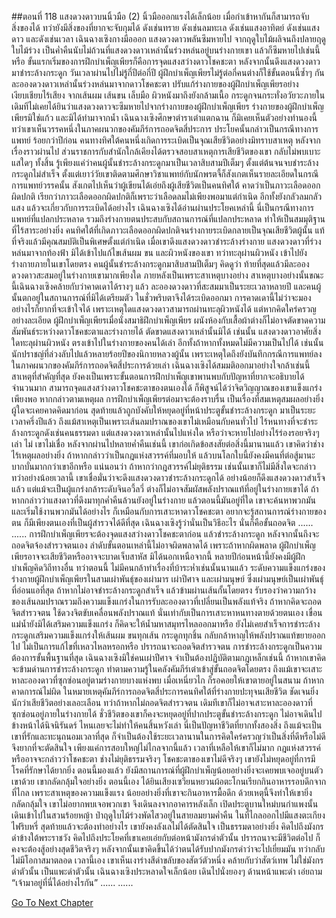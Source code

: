 ##ตอนที่ 118 แสงดวงดาวบนนิ้วมือ (2)
นิ้วมือออกแรงได้เล็กน้อย เมื่อกำเข้าหากันก็สามารถจับสิ่งของได้ ทว่ายังมีสิ่งของที่ยากจะจับกุมได้ ดังเช่นทราย ดังเช่นลมทะเล ดังเช่นแสงอาทิตย์ ดังเช่นแสงดาว และดังเช่นเวลา
เฉินฉางเซิงกางมือออก แสงดวงดาวพลันซึมหายไป
จากฤดูใบไม้ผลิจนถึงปลายฤดูใบไม้ร่วง เป็นค่ำคืนนับไม่ถ้วนที่แสงดวงดาวเหล่านั้นร่วงหล่นอยู่บนร่างกายเขา แล้วก็ซึมหายไปเช่นนี้หรือ
ขั้นแรกเริ่มของการฝึกบำเพ็ญเพียรก็คือการจุดแสงสว่างดาวโชคชะตา หลังจากนั้นดึงแสงดวงดาวมาชำระล้างกระดูก วันเวลาผ่านไปไม่รู้กี่ปีต่อกี่ปี ผู้ฝึกบำเพ็ญเพียรไม่รู้ต่อกี่คนต่างก็ใช้ขั้นตอนนี้ซ้ำๆ กัน ละอองดวงดาวเหล่านั้นร่วงหล่นมาจากดาวโชคชะตา ปรับแก้ร่างกายของผู้ฝึกบำเพ็ญเพียรอย่างเงียบเชียบไร้เสียง จากเส้นผม เส้นขน เล็บมือ ผิวหนังมาถึงยังกล้ามเนื้อ กระดูกจนกระทั่งอวัยวะภายใน เดิมทีไม่เคยได้ยินว่าแสงดวงดาวจะซึมหายไปจากร่างกายของผู้ฝึกบำเพ็ญเพียร
ร่างกายของผู้ฝึกบำเพ็ญเพียรมิใช่แก้ว และมิได้ทำมาจากน้ำ
เฉินฉางเซิงศึกษาตำราเต๋าแตกฉาน ก็มิเคยเห็นตัวอย่างทำนองนี้ ทว่าเขาเห็นวรรคหนึ่งในภาคผนวกของคัมภีร์การถอดจิตสี่ประการ ประโยคนั้นกล่าวเป็นกรณีทางการแพทย์ ร้อยกว่าปีก่อน คนทางทิศใต้คนหนึ่งเกิดการระเบิดเป็นจุณเสียชีวิตอย่างมิทราบสาเหตุ หลังจากเรื่องราวผ่านไป ส่วนราชการกับสำนักใกล้เคียงได้ตรวจสอบสาเหตุการเสียชีวิตของเขา กลับไม่พบเบาะแสใดๆ ทั้งสิ้น รู้เพียงแค่ว่าคนผู้นั้นชำระล้างกระดูกมาเป็นเวลาสิบสามปีเต็มๆ ตั้งแต่ต้นจนจบชำระล้างกระดูกไม่สำเร็จ
ตั้งแต่เยาว์วัยเขาติดตามศึกษาวิชาแพทย์กับนักพรตจี้ก็สังเกตเห็นรายละเอียดในกรณีการแพทย์วรรคนั้น สังเกตไปเห็นว่าผู้เขียนได้เอ่ยถึงผู้เสียชีวิตเป็นคนทิศใต้ คาดว่าเป็นภาวะเลือดออกผิดปกติ
เรียกว่าภาวะเลือดออกผิดปกติก็เพราะว่าเลือดลมไม่เพียงพอมาแต่กำเนิด อีกทั้งยังกลัวลมกลัวแสง แล้วจะเกี่ยวกับการระเบิดได้อย่างไร
เฉินฉางเซิงได้อ่านผ่านประโยคเหล่านี้ นี่เป็นกรณีทางการแพทย์ที่แปลกประหลาด รวมถึงร่างกายตนประสบกับสถานการณ์ที่แปลกประหลาด ทำให้เป็นสมมุติฐานที่ไร้สาระอย่างยิ่ง
คนทิศใต้ที่เกิดภาวะเลือดออกผิดปกติจนร่างกายระเบิดกลายเป็นจุณเสียชีวิตผู้นั้น แท้ที่จริงแล้วมีคุณสมบัติเป็นพิเศษตั้งแต่กำเนิด เมื่อเขาดึงแสงดวงดาวชำระล้างร่างกาย แสงดวงดาวที่ร่วงหล่นมาจากท้องฟ้า มิได้เข้าไปแก้ไขเส้นผม ขน และผิวหนังของเขา ทว่าทะลุผ่านผิวหนัง เข้าไปยังร่างกายภายในเขาโดยตรง
คนผู้นั้นชำระล้างกระดูกมาสิบสามปีเต็มๆ คิดดูว่า ท้ายที่สุดแล้วมีละอองดวงดาวสะสมอยู่ในร่างกายเขามากเพียงใด ภายหลังเป็นเพราะสาเหตุบางอย่าง สาเหตุบางอย่างนั้นขณะนี้เฉินฉางเซิงคล้ายกับว่าคาดเดาได้รางๆ แล้ว ละอองดวงดาวที่สะสมมาเป็นระยะเวลาหลายปี และคนผู้นั้นตกอยู่ในสถานการณ์ที่มิได้เตรียมตัว ในชั่วพริบตาจึงได้ระเบิดออกมา
การคาดเดานี้ไม่ว่าจะมองอย่างไรก็ยากที่จะเข้าใจได้ เพราะเหตุใดแสงดวงดาวสามารถผ่านทะลุผิวหนังได้ แต่หากคิดใคร่ครวญอย่างละเอียด ผู้ฝึกบำเพ็ญเพียรเมื่อนั่งสมาธิฝึกบำเพ็ญเพียร ผนังห้องกับเสื้อผ้าต่างก็ไม่อาจตัดขาดความสัมพันธ์ระหว่างดาวโชคชะตาและร่างกายได้ ตัดขาดแสงดาวเหล่านั้นมิได้ เช่นนั้น แสงดวงดาวอาศัยสิ่งใดทะลุผ่านผิวหนัง ตรงเข้าไปในร่างกายของคนได้เล่า
อีกทั้งถ้าหากทั้งหมดไม่มีความเป็นไปได้ เช่นนั้นนักปราชญ์ที่ล่วงลับไปแล้วหลายร้อยปีของนิกายหลวงผู้นั้น เพราะเหตุใดถึงยังบันทึกกรณีการแพทย์ลงในภาคผนวกของคัมภีร์การถอดจิตสี่ประการด้วยเล่า
เฉินฉางเซิงได้สมมติออกมาอย่างใจกล้าเช่นนี้ สาเหตุที่สำคัญที่สุด ยังคงเป็นเพราะขั้นตอนการฝึกบำเพ็ญเขาพานพบกับปัญหาที่ยากจะอธิบายได้จำนวนมาก สามารถจุดแสงสว่างดาวโชคชะตาของตนเองได้ ก็พิสูจน์ได้ว่าจิตวิญญาณของเขาแข็งแกร่งเพียงพอ หากกล่าวตามเหตุผล การฝึกบำเพ็ญเพียรต่อมาจะต้องราบรื่น เป็นเรื่องที่สมเหตุสมผลอย่างยิ่ง ผู้ใดจะเคยคาดคิดมาก่อน สุดท้ายแล้วถูกบังคับให้หยุดอยู่ที่หน้าประตูขั้นชำระล้างกระดูก มาเป็นระยะเวลาครึ่งปีแล้ว
ถึงแม้สาเหตุเป็นเพราะเส้นลมปราณของเขาไม่เหมือนกับคนทั่วไป ไร้หนทางที่จะชำระล้างกระดูกดังเช่นคนธรรมดา แต่แสงดวงดาวเหล่านั้นไปแห่งใด หรือว่าจะหายไปอย่างไร้ร่องรอยจริงๆ เล่า
ไม่ เขาไม่เชื่อ หลังจากผ่านไปหลายค่ำคืนเช่นนี้ เขาก่อเกิดข้อสงสัยต่อสิ่งนี้มานานแล้ว เขาคิดว่าช่างไร้เหตุผลอย่างยิ่ง ถ้าหากกล่าวว่าเป็นกฎแห่งสวรรค์ที่มอบให้ แล้วบนโลกใบนี้ยังคงมีคนที่ต่อสู้มานะบากบั่นมากกว่าเขาอีกหรือ แน่นอนว่า ถ้าหากว่ากฎสวรรค์ไม่ยุติธรรม เช่นนั้นเขาก็ไม่มีสิ่งใดจะกล่าว ทว่าอย่างน้อยเวลานี้ เขาเชื่อมั่นว่าจะดึงแสงดวงดาวชำระล้างกระดูกได้ อย่างน้อยก็ดึงแสงดวงดาวสำเร็จแล้ว
แต่แม้จะเป็นผู้แกร่งกล้าระดับจินอวี้ลวี่ ต่างก็ไม่อาจสัมผัสพลังปราณแท้ที่อยู่ในร่างกายเขาได้ ถ้าหากกล่าวว่าแสงดาวที่ดึงมาทุกค่ำคืนล้วนยังอยู่ในร่างกาย แล้วตอนนี้มันอยู่ที่ใด เขาจะค้นหาพวกมันและเริ่มใช้งานพวกมันได้อย่างไร
ก็เหมือนกับการเสาะหาดาวโชคชะตา อยากจะรู้สถานการณ์ร่างกายของตน ก็มีเพียงตนเองที่เป็นผู้สำรวจได้ดีที่สุด
เฉินฉางเซิงรู้ว่านั่นเป็นวิธีอะไร
นั่นก็คือขั้นถอดจิต
......
......
การฝึกบำเพ็ญเพียรจะต้องจุดแสงสว่างดาวโชคชะตาก่อน แล้วชำระล้างกระดูก หลังจากนั้นถึงจะถอดจิตจ้องสำรวจตนเอง ลำดับขั้นตอนเหล่านี้ไม่อาจผิดพลาดได้ เพราะถ้าหากผิดพลาด ผู้ฝึกบำเพ็ญเพียรอาจจะเสียชีวิตหรืออาจจะบาดเจ็บสาหัส มิได้นอกเหนือจากนี้ หลายปีก่อนหน้านี้ยังคงมีผู้ฝึกบำเพ็ญคิดวิถีทางอื่น ทว่าตอนนี้ ไม่มีคนกล้าทำเรื่องที่บ้าระห่ำเช่นนั้นนานแล้ว
ระดับความแข็งแกร่งของร่างกายผู้ฝึกบำเพ็ญเพียรในสามเผ่าพันธุ์ของเผ่ามาร เผ่าปีศาจ และเผ่ามนุษย์ ซึ่งเผ่ามนุษย์เป็นเผ่าพันธุ์ที่อ่อนแอที่สุด ถ้าหากไม่อาจชำระล้างกระดูกสำเร็จ แล้วข้ามผ่านเส้นกั้นโดยตรง รับรองว่าความกว้างของเส้นลมปราณรวมถึงความแข็งแกร่งในการรับละอองดาวที่เปลี่ยนเป็นพลังแท้จริง ถ้าหากคิดจะถอดจิตสำรวจตน ใช้ดวงจิตขับเคลื่อนพลังปราณแท้ นั่นเท่ากับเป็นการเสาะหาหนทางตายด้วยตนเอง
เขื่อนแม่น้ำยังมิได้เสริมความแข็งแกร่ง ก็คิดจะให้น้ำมหาสมุทรไหลออกมาหรือ
ยังไม่เคยสำเร็จการชำระล้างกระดูกเสริมความแข็งแกร่งให้เส้นผม ขนทุกเส้น กระดูกทุกชิ้น กลับกล้าหาญให้พลังปราณแท้ขยายออกไป ไม่เป็นการแก้ไขที่เหลวไหลหรอกหรือ
ปรารถนาจะถอดจิตสำรวจตน การชำระล้างกระดูกเป็นความต้องการขั้นพื้นฐานที่สุด เฉินฉางเซิงมิใช่คนเผ่าปีศาจ จำเป็นต้องปฏิบัติตามกฎเหล็กเช่นนี้ ถ้าหากเขาคิดจะข้ามด่านการชำระล้างกระดูก ทำตามความรู้ในคลังคัมภีร์เต๋าเข้าสู่ขั้นถอดจิตโดยตรง ถึงแม้เขาจะเสาะหาละอองดาวที่ซุกซ่อนอยู่ตามร่างกายบางแห่งพบ เมื่อเหนี่ยวไก ก็รอคอยให้เขาตายอยู่ในสนาม
ถ้าหากคาดการณ์ไม่ผิด ในหมายเหตุคัมภีร์การถอดจิตสี่ประการคนทิศใต้ที่ร่างกายปะทุจนเสียชีวิต ชัดเจนยิ่งนักว่าเสียชีวิตอย่างเลอะเลือน
ทว่าถ้าหากไม่ถอดจิตสำรวจตน เดิมทีเขาก็ไม่อาจเสาะหาละอองดาวที่ซุกซ่อนอยู่ภายในร่างกายได้ ชั่วชีวิตของเขาก็คงจะหยุดอยู่ที่ปากประตูขั้นชำระล้างกระดูก ไม่อาจเดินไปข้างหน้าได้นิจนิรันดร์ ไหนเลยจะไม่ทำให้คนสิ้นหวังเล่า
นี่เป็นปัญหาชีวิตที่ยากทั้งสองสิ่ง
ถึงแม้จะเป็นเขาที่รักและทะนุถนอมเวลาที่สุด ก็จำเป็นต้องใช้ระยะเวลานานในการคิดใคร่ครวญว่าเป็นสิ่งที่ดีหรือไม่ดี จึงยากที่จะตัดสินใจ
เพียงแค่การสอบใหญ่ไม่ไกลจากนี้แล้ว เวลาที่เหลือให้เขาก็ไม่มาก
กฎแห่งสวรรค์ หรืออาจจะกล่าวว่าโชคชะตา ช่างไม่ยุติธรรมจริงๆ
โชคชะตาของเขาไม่ดีจริงๆ เขายังไม่หยุดอยู่ที่การมีโรคที่รักษาได้ยากยิ่ง ตอนนี้มองแล้ว ยังมีสถานการณ์ที่ผู้ฝึกบำเพ็ญน้อยอย่างยิ่งจะเคยพบเจออยู่บนตัวเขาด้วย
เขากลัดกลุ้มใจอย่างยิ่ง ตอนนี้เอง ได้ยินเสียงเซวียนหยวนผ้อตะโกนเรียกกินอาหารรอบดึกจากที่ไกล
เพราะสาเหตุของความแข็งแรง น้อยอย่างยิ่งที่เขาจะกินอาหารมื้อดึก ด้วยเหตุนี้จึงทำให้เขายิ่งกลัดกลุ้มใจ
เขาไม่อยากพบเจอพวกเขา จึงเดินลงจากอาคารหลังเล็ก เปิดประตูบานใหม่บนกำแพงนั้น เดินเข้าไปในสวนร้อยหญ้า
ป่าฤดูใบไม้ร่วงพัดไสวอยู่ในสายลมยามค่ำคืน ในที่ไกลออกไปมีแสงตะเกียงไฟริบหรี่
สุดท้ายแล้วจะต้องทำอย่างไร เขายังคงลังเลไม่ได้ตัดสินใจ เป็นธรรมดาอย่างยิ่ง คิดไปถึงมังกรดำข้างใต้พระราชวัง คิดไปถึงประโยคที่เขาเคยเอ่ยกับต่อหน้ามังกรดำตัวนั้น
ปรารถนาจะมีชีวิตต่อไป ก็คงจะต้องสู้อย่างสุดชีวิตจริงๆ
หลังจากนั้นเขาคิดขึ้นได้ว่าตนได้รับปากมังกรดำว่าจะไปเยี่ยมมัน ทว่ากลับไม่มีโอกาสมาตลอด
เวลานี้เอง เขาเห็นเงาร่างสีดำขลับของสัตว์ตัวหนึ่ง คล้ายกับว่าสัตว์เทพ
ไม่ใช่มังกรดำตัวนั้น
เป็นแพะดำตัวนั้น
เฉินฉางเซิงประหลาดใจเล็กน้อย เดินไปนั่งยองๆ ด้านหน้าแพะดำ เอ่ยถาม “เจ้ามาอยู่ที่นี่ได้อย่างไรกัน”
......
......


[Go To Next Chapter]( ./120.md)